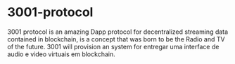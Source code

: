 # 3001-protocol

3001 protocol is an amazing Dapp protocol for decentralized streaming data contained in blockchain, is a concept that was born to be the Radio and TV of the future. 3001 will provision an system for entregar uma interface de audio e video virtuais em blockchain.
